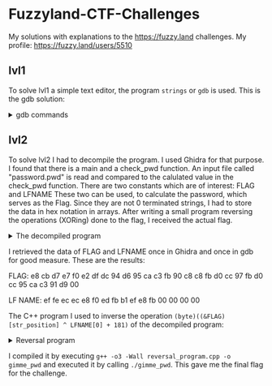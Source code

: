 # Fuzzyland-CTF-Challenges
My solutions with explanations to the https://fuzzy.land challenges.
My profile: https://fuzzy.land/users/5510


## lvl1
To solve lvl1 a simple text editor, the program `strings` or `gdb` is used.
This is the gdb solution:
<details>
<summary>gdb commands</summary>
  
```
gdb lvl1
disas /m main
x/s <ADDRESS OF PASSWORD>
```
</details>


## lvl2
To solve lvl2 I had to decompile the program. I used Ghidra for that purpose.
I found that there is a main and a check_pwd function.
An input file called "password.pwd" is read and compared to the calulated value in the check_pwd function.
There are two constants which are of interest:
FLAG and LFNAME
These two can be used, to calculate the password, which serves as the Flag.
Since they are not 0 terminated strings, I had to store the data in hex notation in arrays.
After writing a small program reversing the operations (XORing) done to the flag, I received the actual flag.

<details>
<summary>The decompiled program</summary>
  
```C
int main(void) {
  FILE *__stream;
  undefined8 uVar1;
  long in_FS_OFFSET;
  ulong local_60;
  undefined8 local_45;
  undefined4 local_3d;
  undefined local_39;
  undefined8 pwd_from_password_pwd_file;
  undefined8 local_30;
  undefined8 local_28;
  undefined4 local_20;
  undefined2 local_1c;
  long local_10;
  
  local_10 = *(long *)(in_FS_OFFSET + 0x28);
  local_45 = 0;
  local_3d = 0;
  local_39 = 0;
  for (local_60 = 0; local_60 < 0xc; local_60 = local_60 + 1) {
    *(byte *)((long)&local_45 + local_60) = LFNAME[local_60] ^ 0x9f;
  }
  __stream = fopen((char *)&local_45,"r");
  if (__stream == (FILE *)0x0) {
    uVar1 = 0xffffffff;
  }
  else {
    pwd_from_password_pwd_file = 0;
    local_30 = 0;
    local_28 = 0;
    local_20 = 0;
    local_1c = 0;
    fread(&pwd_from_password_pwd_file,1,0x1e,__stream);
    fclose(__stream);
    uVar1 = check_pwd((long)&pwd_from_password_pwd_file);
    if ((int)uVar1 == 0) {
      puts("Congrats!");
      uVar1 = 0;
    }
    else {
      uVar1 = 0xfffffffe;
    }
  }
  if (local_10 != *(long *)(in_FS_OFFSET + 0x28)) {
    __stack_chk_fail();
  }
  return uVar1;
}


undefined8 check_pwd(long param_1)
{
  ulong str_position;
  
  str_position = 0;
  while( true ) {
    if (28 < str_position) {
      return 0;
    }
    if (*(byte *)(str_position + param_1) != (byte)((&FLAG)[str_position] ^ LFNAME[0] + 181)) break;
    str_position = str_position + 1;
  }
  return 0xffffffff;
}
```
</details>

I retrieved the data of FLAG and LFNAME once in Ghidra and once in gdb for good measure.
These are the results:  
  
FLAG:
e8 cb d7 e7 f0 e2 df dc 94 d6 95 ca c3 fb 90 c8 c8 fb d0 cc 97 fb d0 cc 95 ca c3 91 d9 00
  
LF NAME:
ef fe ec ec e8 f0 ed fb b1 ef e8 fb 00 00 00 00

The C++ program I used to inverse the operation `(byte)((&FLAG)[str_position] ^ LFNAME[0] + 181)` of the decompiled program:
<details>
<summary>Reversal program</summary>
  
```c++
#include <iostream>

using namespace std;

int main() {
  long FLAG[] = {0xe8, 0xcb, 0xd7, 0xe7, 0xf0, 0xe2, 0xdf, 0xdc, 0x94, 0xd6, 0x95, 0xca, 0xc3, 0xfb, 0x90, 0xc8, 0xc8, 0xfb, 0xd0, 0xcc, 0x97, 0xfb, 0xd0, 0xcc, 0x95, 0xca, 0xc3, 0x91, 0xd9, 0x00};
  long LFNAME[] = {0xef, 0xfe, 0xec, 0xec, 0xe8, 0xf0, 0xed, 0xfb, 0xb1, 0xef, 0xe8, 0xfb, 0x00, 0x00, 0x00, 0x00};

  for(unsigned long str_position = 0; FLAG[str_position]; ++str_position){
    cout << ((char)((FLAG)[str_position] ^ (LFNAME[0] + 181)));
  }
  cout << endl;
}
```
</details>

I compiled it by executing `g++ -o3 -Wall reversal_program.cpp -o gimme_pwd` and executed it by calling `./gimme_pwd`.
This gave me the final flag for the challenge.
